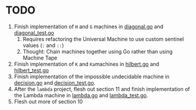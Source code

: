 # TODO

1. Finish implementation of `H` and `G` machines in [diagonal.go](./diagonal.go) and [diagonal_test.go](./diagonal_test.go)
   1. Requires refactoring the Universal Machine to use custom sentinel values (`:` and `::`)
   1. Thought: Chain machines together using Go rather than using Machine Tape
1. Finish implementation of `K` and `Ka`machines in [hilbert.go](./hilbert.go) and [hilbert_test.go](./hilbert_test.go)
1. Finish implementation of the impossible undecidable machine in [decision.go](./decision.go) and [decision_test.go](./decision_test.go).
1. After the `lambda` project, flesh out section 11 and finish implementation of the Lambda machine in [lambda.go](./lambda.go) and [lambda_test.go](./lambda_test.go).
1. Flesh out more of section 10